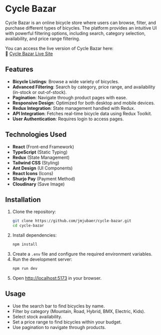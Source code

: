 

# Cycle Bazar

Cycle Bazar is an online bicycle store where users can browse, filter, and purchase different types of bicycles. The platform provides an intuitive UI with powerful filtering options, including search, category selection, availability, and price range filtering.

You can access the live version of Cycle Bazar here:  
🚀 [Cycle Bazar Live Site](https://bi-cycles-store-app.vercel.app/)

## Features

- **Bicycle Listings**: Browse a wide variety of bicycles.
- **Advanced Filtering**: Search by category, price range, and availability (in-stock or out-of-stock).
- **Pagination**: Navigate through product pages with ease.
- **Responsive Design**: Optimized for both desktop and mobile devices.
- **Redux Integration**: State management handled with Redux.
- **API Integration**: Fetches real-time bicycle data using Redux Toolkit.
- **User Authentication**: Requires login to access pages.

## Technologies Used

- **React** (Front-end Framework)
- **TypeScript** (Static Typing)
- **Redux** (State Management)
- **Tailwind CSS** (Styling)
- **Ant Design** (UI Components)
- **React Icons** (Icons)
- **Shurjo Pay** (Payment Method)
- **Cloudinary** (Save Image)

## Installation

1. Clone the repository:
   ```bash
   git clone https://github.com/jmjubaer/cycle-bazar.git
   cd cycle-bazar
   ```
2. Install dependencies:
   ```bash
   npm install
   ```
3. Create a `.env` file and configure the required environment variables.
4. Run the development server:
   ```bash
   npm run dev
   ```
5. Open [http://localhost:5173](http://localhost:5173) in your browser.

## Usage

- Use the search bar to find bicycles by name.
- Filter by category (Mountain, Road, Hybrid, BMX, Electric, Kids).
- Select stock availability.
- Set a price range to find bicycles within your budget.
- Use pagination to navigate through products.

